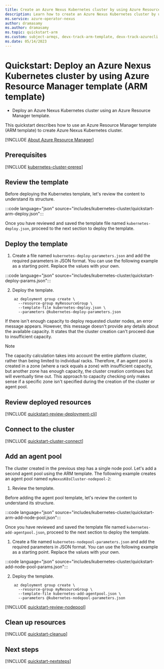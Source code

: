 ```yaml
---
title: Create an Azure Nexus Kubernetes cluster by using Azure Resource Manager template (ARM template)
description: Learn how to create an Azure Nexus Kubernetes cluster by using Azure Resource Manager template (ARM template).
ms.service: azure-operator-nexus
author: dramasamy
ms.author: dramasamy
ms.topic: quickstart-arm
ms.custom: subject-armqs, devx-track-arm-template, devx-track-azurecli
ms.date: 05/14/2023
---
```


# Quickstart: Deploy an Azure Nexus Kubernetes cluster by using Azure Resource Manager template (ARM template)

* Deploy an Azure Nexus Kubernetes cluster using an Azure Resource Manager template.

This quickstart describes how to use an Azure Resource Manager template (ARM template) to create Azure Nexus Kubernetes cluster.

[!INCLUDE [About Azure Resource Manager](~/../azure-stack/reusable-content/ce-skilling/azure/includes/resource-manager-quickstart-introduction.md)]


## Prerequisites

[!INCLUDE [kubernetes-cluster-prereq](./includes/kubernetes-cluster/quickstart-prereq.md)]

## Review the template

Before deploying the Kubernetes template, let's review the content to understand its structure. 

:::code language="json" source="includes/kubernetes-cluster/quickstart-arm-deploy.json":::

Once you have reviewed and saved the template file named ```kubernetes-deploy.json```, proceed to the next section to deploy the template.

## Deploy the template

1. Create a file named ```kubernetes-deploy-parameters.json``` and add the required parameters in JSON format. You can use the following example as a starting point. Replace the values with your own.

:::code language="json" source="includes/kubernetes-cluster/quickstart-deploy-params.json":::

2. Deploy the template.

```azurecli
    az deployment group create \
      --resource-group myResourceGroup \
      --template-file kubernetes-deploy.json \
      --parameters @kubernetes-deploy-parameters.json
```

If there isn't enough capacity to deploy requested cluster nodes, an error message appears. However, this message doesn't provide any details about the available capacity. It states that the cluster creation can't proceed due to insufficient capacity.

> [!NOTE]
> The capacity calculation takes into account the entire platform cluster, rather than being limited to individual racks. Therefore, if an agent pool is created in a zone (where a rack equals a zone) with insufficient capacity, but another zone has enough capacity, the cluster creation continues but will eventually time out. This approach to capacity checking only makes sense if a specific zone isn't specified during the creation of the cluster or agent pool.

## Review deployed resources

[!INCLUDE [quickstart-review-deployment-cli](./includes/kubernetes-cluster/quickstart-review-deployment-cli.md)]

## Connect to the cluster

[!INCLUDE [quickstart-cluster-connect](./includes/kubernetes-cluster/quickstart-cluster-connect.md)]

## Add an agent pool
The cluster created in the previous step has a single node pool. Let's add a second agent pool using the ARM template. The following example creates an agent pool named ```myNexusK8sCluster-nodepool-2```:

1. Review the template.

Before adding the agent pool template, let's review the content to understand its structure. 

:::code language="json" source="includes/kubernetes-cluster/quickstart-arm-add-node-pool.json":::

Once you have reviewed and saved the template file named ```kubernetes-add-agentpool.json```, proceed to the next section to deploy the template.

1. Create a file named ```kubernetes-nodepool-parameters.json``` and add the required parameters in JSON format. You can use the following example as a starting point. Replace the values with your own.

:::code language="json" source="includes/kubernetes-cluster/quickstart-add-node-pool-params.json":::

2. Deploy the template.

```azurecli
    az deployment group create \
      --resource-group myResourceGroup \
      --template-file kubernetes-add-agentpool.json \
      --parameters @kubernetes-nodepool-parameters.json
```

[!INCLUDE [quickstart-review-nodepool](./includes/kubernetes-cluster/quickstart-review-nodepool.md)]

## Clean up resources

[!INCLUDE [quickstart-cleanup](./includes/kubernetes-cluster/quickstart-cleanup.md)]

## Next steps

[!INCLUDE [quickstart-nextsteps](./includes/kubernetes-cluster/quickstart-nextsteps.md)]
